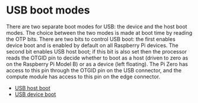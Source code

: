 # USB boot modes

There are two separate boot modes for USB: the device and the host boot modes. The choice between the two modes is made at boot time by reading the OTP bits. There are two bits to control USB boot: the first enables device boot and is enabled by default on all Raspberry Pi devices. The second bit enables USB host boot; if this bit is also set then the processor reads the OTGID pin to decide whether to boot as a host (driven to zero as on the Raspberry Pi Model B) or as a device (left floating). The Pi Zero has access to this pin through the OTGID pin on the USB connector, and the compute module has access to this pin on the edge connector.

* [USB host boot](/hardware/raspberrypi/bootmodes/host.md)
* [USB device boot](/hardware/raspberrypi/bootmodes/device.md)
